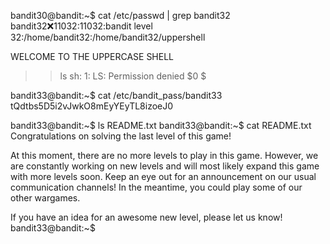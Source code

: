 bandit30@bandit:~$ cat /etc/passwd | grep bandit32
bandit32:x:11032:11032:bandit level 32:/home/bandit32:/home/bandit32/uppershell

WELCOME TO THE UPPERCASE SHELL
>> 

>> ls
sh: 1: LS: Permission denied
>> $0
$ 

bandit33@bandit:~$ cat /etc/bandit_pass/bandit33
tQdtbs5D5i2vJwkO8mEyYEyTL8izoeJ0

bandit33@bandit:~$ ls
README.txt
bandit33@bandit:~$ cat README.txt 
Congratulations on solving the last level of this game!

At this moment, there are no more levels to play in this game. However, we are constantly working
on new levels and will most likely expand this game with more levels soon.
Keep an eye out for an announcement on our usual communication channels!
In the meantime, you could play some of our other wargames.

If you have an idea for an awesome new level, please let us know!
bandit33@bandit:~$ 
